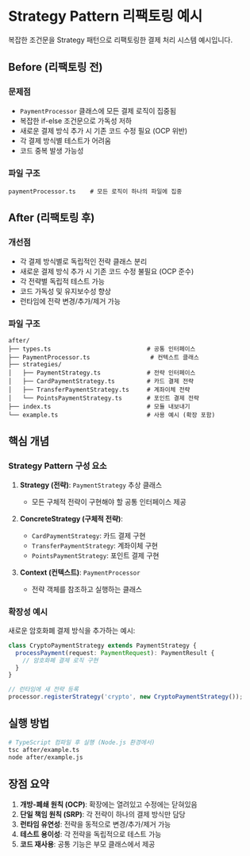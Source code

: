 # Strategy Pattern 리팩토링 예시

복잡한 조건문을 Strategy 패턴으로 리팩토링한 결제 처리 시스템 예시입니다.

## Before (리팩토링 전)

### 문제점
- `PaymentProcessor` 클래스에 모든 결제 로직이 집중됨
- 복잡한 if-else 조건문으로 가독성 저하
- 새로운 결제 방식 추가 시 기존 코드 수정 필요 (OCP 위반)
- 각 결제 방식별 테스트가 어려움
- 코드 중복 발생 가능성

### 파일 구조
```
paymentProcessor.ts    # 모든 로직이 하나의 파일에 집중
```

## After (리팩토링 후)

### 개선점
- 각 결제 방식별로 독립적인 전략 클래스 분리
- 새로운 결제 방식 추가 시 기존 코드 수정 불필요 (OCP 준수)
- 각 전략별 독립적 테스트 가능
- 코드 가독성 및 유지보수성 향상
- 런타임에 전략 변경/추가/제거 가능

### 파일 구조
```
after/
├── types.ts                           # 공통 인터페이스
├── PaymentProcessor.ts                 # 컨텍스트 클래스
├── strategies/
│   ├── PaymentStrategy.ts             # 전략 인터페이스
│   ├── CardPaymentStrategy.ts         # 카드 결제 전략
│   ├── TransferPaymentStrategy.ts     # 계좌이체 전략
│   └── PointsPaymentStrategy.ts       # 포인트 결제 전략
├── index.ts                           # 모듈 내보내기
└── example.ts                         # 사용 예시 (확장 포함)
```

## 핵심 개념

### Strategy Pattern 구성 요소

1. **Strategy (전략)**: `PaymentStrategy` 추상 클래스
   - 모든 구체적 전략이 구현해야 할 공통 인터페이스 제공

2. **ConcreteStrategy (구체적 전략)**: 
   - `CardPaymentStrategy`: 카드 결제 구현
   - `TransferPaymentStrategy`: 계좌이체 구현  
   - `PointsPaymentStrategy`: 포인트 결제 구현

3. **Context (컨텍스트)**: `PaymentProcessor`
   - 전략 객체를 참조하고 실행하는 클래스

### 확장성 예시

새로운 암호화폐 결제 방식을 추가하는 예시:

```typescript
class CryptoPaymentStrategy extends PaymentStrategy {
  processPayment(request: PaymentRequest): PaymentResult {
    // 암호화폐 결제 로직 구현
  }
}

// 런타임에 새 전략 등록
processor.registerStrategy('crypto', new CryptoPaymentStrategy());
```

## 실행 방법

```bash
# TypeScript 컴파일 후 실행 (Node.js 환경에서)
tsc after/example.ts
node after/example.js
```

## 장점 요약

1. **개방-폐쇄 원칙 (OCP)**: 확장에는 열려있고 수정에는 닫혀있음
2. **단일 책임 원칙 (SRP)**: 각 전략이 하나의 결제 방식만 담당
3. **런타임 유연성**: 전략을 동적으로 변경/추가/제거 가능
4. **테스트 용이성**: 각 전략을 독립적으로 테스트 가능
5. **코드 재사용**: 공통 기능은 부모 클래스에서 제공
